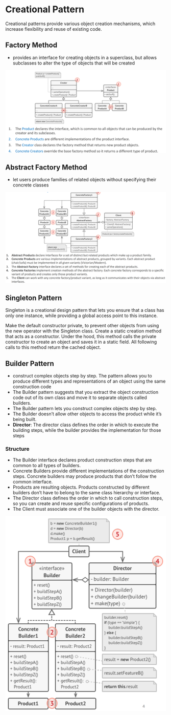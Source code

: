 # Creational Pattern

Creational patterns provide various object creation mechanisms, which increase flexibility and reuse of existing code.

## Factory Method

- provides an interface for creating objects in a superclass, but allows subclasses to alter the type of objects that will be created

![image-20211103183041088](images/image-20211103183041088.png)

## Abstract Factory Method

- let users produce families of related objects without specifying their concrete classes

![image-20211103183151226](images/image-20211103183151226.png)

## Singleton Pattern

Singleton is a creational design pattern that lets you ensure that a class has only one instance, while providing a global access point to this instance.

Make the default constructor private, to prevent other objects from using the new operator with the Singleton class. Create a static creation method that acts as a constructor. Under the hood, this method calls the private constructor to create an object and saves it in a static field. All following calls to this method return the cached object.

## Builder Pattern

- construct complex objects step by step. The pattern allows you to produce different types and representations of an object using the same construction code
- The Builder pattern suggests that you extract the object construction code out of its own class and move it to separate objects called builders.
- The Builder pattern lets you construct complex objects step by step.
- The Builder doesn’t allow other objects to access the product while it’s being built.
- **Director**: The director class defines the order in which to execute the building steps, while the builder provides the implementation for those steps

### Structure

- The Builder interface declares product construction steps that are common to all types of builders.
- Concrete Builders provide different implementations of the construction steps. Concrete builders may produce products that don’t follow the common interface.
- Products are resulting objects. Products constructed by different builders don’t have to belong to the same class hierarchy or interface.
- The Director class defines the order in which to call construction steps, so you can create and reuse specific configurations of products.
- The Client must associate one of the builder objects with the director.

![image-20211108235815176](images/image-20211108235815176.png)
